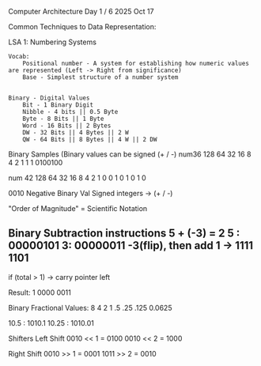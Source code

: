 Computer Architecture Day 1 / 6
2025 Oct 17

Common Techniques to Data Representation: 
	
LSA 1: Numbering Systems

	Vocab: 
		Positional number - A system for establishing how numeric values are represented (Left -> Right from significance) 
		Base - Simplest structure of a number system 

	
	Binary - Digital Values
		Bit - 1 Binary Digit
		Nibble - 4 bits || 0.5 Byte
		Byte - 8 Bits || 1 Byte
		Word - 16 Bits || 2 Bytes
		DW - 32 Bits || 4 Bytes || 2 W
		QW - 64 Bits || 8 Bytes || 4 W || 2 DW

Binary Samples (Binary values can be signed (+ / -) 
num36 
128 64 32 16 8 4 2 1
	1	1
0100100

num 42
128 64 32 16 8 4 2 1 
0    0	1 0  1 0 1 0 

0010 
Negative Binary Val 
Signed integers -> (+ / -) 

"Order of Magnitude" = Scientific Notation 	
				
Binary Subtraction instructions
5 + (-3) = 2
5 : 00000101
3:  00000011
-3(flip), then add 1 -> 1111 1101
---------------------------------
if (total > 1) -> carry pointer left

				
Result: 1 0000 0011


Binary Fractional Values:
8 4 2 1 .5 .25 .125 0.0625

10.5 : 1010.1 
10.25 : 1010.01

Shifters
Left Shift
0010 << 1 = 0100 
0010 << 2 = 1000 

Right Shift
0010 >> 1 = 0001
1011 >> 2 = 0010 




		







  








